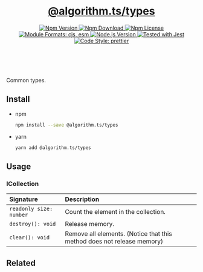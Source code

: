 <header>
  <h1 align="center">
    <a href="https://github.com/guanghechen/algorithm.ts/tree/@algorithm.ts/types@3.1.1/packages/types#readme">@algorithm.ts/types</a>
  </h1>
  <div align="center">
    <a href="https://www.npmjs.com/package/@algorithm.ts/types">
      <img
        alt="Npm Version"
        src="https://img.shields.io/npm/v/@algorithm.ts/types.svg"
      />
    </a>
    <a href="https://www.npmjs.com/package/@algorithm.ts/types">
      <img
        alt="Npm Download"
        src="https://img.shields.io/npm/dm/@algorithm.ts/types.svg"
      />
    </a>
    <a href="https://www.npmjs.com/package/@algorithm.ts/types">
      <img
        alt="Npm License"
        src="https://img.shields.io/npm/l/@algorithm.ts/types.svg"
      />
    </a>
    <a href="#install">
      <img
        alt="Module Formats: cjs, esm"
        src="https://img.shields.io/badge/module_formats-cjs%2C%20esm-green.svg"
      />
    </a>
    <a href="https://github.com/nodejs/node">
      <img
        alt="Node.js Version"
        src="https://img.shields.io/node/v/@algorithm.ts/types"
      />
    </a>
    <a href="https://github.com/facebook/jest">
      <img
        alt="Tested with Jest"
        src="https://img.shields.io/badge/tested_with-jest-9c465e.svg"
      />
    </a>
    <a href="https://github.com/prettier/prettier">
      <img
        alt="Code Style: prettier"
        src="https://img.shields.io/badge/code_style-prettier-ff69b4.svg?style=flat-square"
      />
    </a>
  </div>
</header>
<br/>

Common types.

## Install

- npm

  ```bash
  npm install --save @algorithm.ts/types
  ```

- yarn

  ```bash
  yarn add @algorithm.ts/types
  ```

## Usage

### ICollection

| Signature               | Description                                                            |
| :---------------------- | :--------------------------------------------------------------------- |
| `readonly size: number` | Count the element in the collection.                                   |
| `destroy(): void`       | Release memory.                                                        |
| `clear(): void`         | Remove all elements. (Notice that this method does not release memory) |

## Related

[homepage]:
  https://github.com/guanghechen/algorithm.ts/tree/@algorithm.ts/types@3.1.1/packages/types#readme
